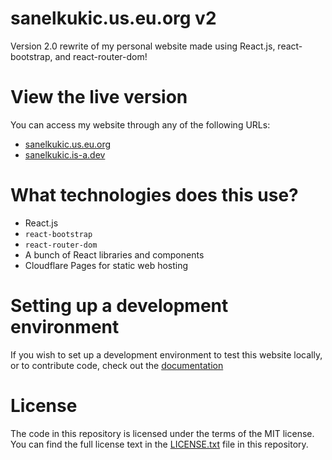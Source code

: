 # sanelkukic.us.eu.org v2
Version 2.0 rewrite of my personal website made using React.js, react-bootstrap, and react-router-dom!

# View the live version
You can access my website through any of the following URLs:
- [sanelkukic.us.eu.org](https://sanelkukic.us.eu.org)
- [sanelkukic.is-a.dev](https://sanelkukic.is-a.dev)

# What technologies does this use?
- React.js
- `react-bootstrap`
- `react-router-dom`
- A bunch of React libraries and components
- Cloudflare Pages for static web hosting

#  Setting up a development environment
If you wish to set up a development environment to test this website locally, or to contribute code, check out the [documentation](./docs/SETTING_UP_DEVELOPMENT_ENVIRONMENT.md)

# License
The code in this repository is licensed under the terms of the MIT license. You can find the full license text in the [LICENSE.txt](./LICENSE.txt) file in this repository.
